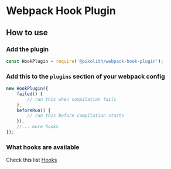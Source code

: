 # Webpack Hook Plugin

## How to use

### Add the plugin

```javascript
const HookPlugin = require('@pixolith/webpack-hook-plugin');
```

### Add this to the `plugins` section of your webpack config

```javascript
new HookPlugin({
    failed() {
        // run this when compilation fails
    },
    beforeRun() {
        // run this before compilation starts
    }),
    //... more hooks
});
```

### What hooks are available

Check this list [Hooks](https://webpack.js.org/api/compiler-hooks)
